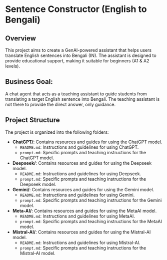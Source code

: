 # Sentence Constructor (English to Bengali)

## Overview
This project aims to create a GenAI-powered assistant that helps users translate English sentences into Bengali (IN). The assistant is designed to provide educational support, making it suitable for beginners (A1 & A2 levels).

## Business Goal: 
A chat agent that acts as a teaching assistant to guide students from translating a target English sentence into Bengali. The teaching assistant is not there to provide the direct answer, only guidance.


## Project Structure
The project is organized into the following folders:

- **ChatGPT/**: Contains resources and guides for using the ChatGPT model.
  - `README.md`: Instructions and guidelines for using ChatGPT.
  - `prompt.md`: Specific prompts and teaching instructions for the ChatGPT model.
- **Deepseek/**: Contains resources and guides for using the Deepseek model.
  - `README.md`: Instructions and guidelines for using Deepseek.
  - `prompt.md`: Specific prompts and teaching instructions for the Deepseek model.
- **Gemini/**: Contains resources and guides for using the Gemini model.
  - `README.md`: Instructions and guidelines for using Gemini.
  - `prompt.md`: Specific prompts and teaching instructions for the Gemini model.
- **Meta-AI/**: Contains resources and guides for using the MetaAI model.
  - `README.md`: Instructions and guidelines for using MetaAI.
  - `prompt.md`: Specific prompts and teaching instructions for the MetaAI model.
- **Mistral-AI/**: Contains resources and guides for using the Mistral-AI model.
  - `README.md`: Instructions and guidelines for using Mistral-AI.
  - `prompt.md`: Specific prompts and teaching instructions for the Mistral-AI model.

